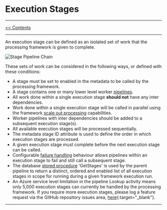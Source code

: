 # Execution Stages

___
[<< Contents](/procfwk/contents) 

___

An execution stage can be defined as an isolated set of work that the processing framework is given to complete. 

![Stage Pipeline Chain](/procfwk/stage-chain.png)

These sets of work can be considered in the following ways, or defined with these conditions:

* A stage must be set to enabled in the metadata to be called by the processing framework.
* A stage contains one or many lower level worker [pipelines](/procfwk/pipelines).
* All work done within a single execution stage __should not__ have any inter dependencies.
* Work done within a single execution stage will be called in parallel using the framework [scale out processing](/procfwk/scaleoutprocessing) capabilities.
* Worker pipelines with inter dependencies should be added to a subsequent execution stage(s).
* All available execution stages will be processed sequentially.
* The metadata stage ID attribute is used to define the order in which execution stages are processed.
* A given execution stage must complete before the next execution stage can be called.
* Configurable [failure handling](/procfwk/failurehandling) behaviour allows pipelines within an execution stage to fail and still call a subsequent stage.
* The database [stored procedure](/procfwk/storedprocedures) 'GetStages' is used by the parent pipeline to return a distinct, ordered and enabled list of all execution stages in scope for running during a given framework execution run.
* An Azure service level limitation in the pipeline Lookup activity means only 5,000 execution stages can currently be handled by the processing framework. If you require more execution stages, please log a feature request via the GitHub repository issues area, [here](https://github.com/mrpaulandrew/procfwk/issues/new/choose){:target="_blank"}.

___